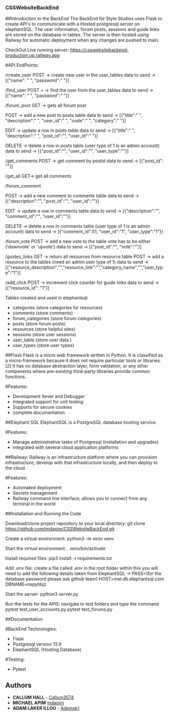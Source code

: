 ### CSSWebsiteBackEnd

##Introduction to the BackEnd
The BackEnd for Style Studios uses Flask to create API's to communicate with a Hosted postgresql server on elephantSQL. The user information, forum posts, sessions and guide links are stored on the database in tables. The server is then hosted using Railway for automatic deployment when any changes are pushed to main.

CheckOut Live running server: https://csswebsitebackend-production.up.railway.app

#API EndPoints:

/create_user
POST -> create new user in the user_tables
data to send -> [{"name": " ", "password":" "}]

/find_user
POST = -> find the user from the user_tables
data to send -> [{"name": " ", "password":" "}]

/forum_post
GET -> gets all forum post

POST -> add a new post to posts table
data to send -> [{"title":" ", "description":" ", "user_id":" ", "code":" ", "category":" "}]

EDIT -> update a row in posts table
data to send -> [{"title":" ", "description":" ", "post_id":"", "user_id":" "}]

DELETE -> delete a row in posts table (user type of 1 is an admin account)
data to send -> [{"post_id":"", "user_id":"", "user_type":""}]

/get_comments
POST -> get comment by postid
data to send -> [{"post_id": ""}]

/get_all
GET-> get all comments

/forum_comment

POST -> add a new comment to comments table
data to send -> [{"description":"", "post_id":"", "user_id":""}]

EDIT -> update a row in comments table
data to send -> [{"description":"", "comment_id":"", "user_id":""}]

DELETE -> delete a row in comments table (user type of 1 is an admin account)
data to send -> [{"comment_id":51, "user_id":"1", "user_type":"1"}]

/forum_vote
POST -> add a new vote to the table vote has to be either ('downvote' or 'upvote')
data to send -> [{"post_id":"", "vote":""}]

/guides_links
GET -> return all resources from resource table
POST -> add a resource to the tables (need an admin user type of 1)
data to send -> [{"resource_description":"","resource_link":"","category_name":"","user_type":"1"}]

/add_click
POST -> increment click counter for guide links
data to send -> [{"resource_id": "1"}]

Tables created and used in elephantsql:

- categories (store categories for resources)
- comments (store comments)
- forum_categories (store forum categories)
- posts (store forum posts)
- resources (store helpful sites)
- sessions (store user sessions)
- user_table (store user data )
- user_types (store user types)

##Flask
Flask is a micro web framework written in Python. It is classified as a micro-framework because it does not require particular tools or libraries.[2] It has no database abstraction layer, form validation, or any other components where pre-existing third-party libraries provide common functions.

#Features:

- Development Sever and Debugger
- Integrated support for unit testing
- Supports for secure cookies
- complete documentation

##Elephant SQL
ElephantSQL is a PostgreSQL database hosting service.

#Features:

- Manage administrative tasks of Postgresql (installation and upgrades)
- integrated with several cloud application platforms

##Railway:
Railway is an infrastructure platform where you can provision infrastructure, develop with that infrastructure locally, and then deploy to the cloud.

#Features:

- Automated deployment
- Secrets management
- Railway command line interface, allows you to connect from any terminal in the world

##Installation and Running the Code

Download/clone project repository to your local directory:
git clone https://github.com/mdapim/CSSWebsiteBackEnd.git

Create a virtual environment:
python3 -m venv venv

Start the virtual environment:
. venv/bin/activate

Install required files:
pip3 install -r requirements.txt

Add .env file:
create a file called .env in the root folder
within this you will need to add the following details taken from ElephantSQL ->
PASS=(for the database password please ask github team)
HOST=mel.db.elephantsql.com
DBNAME=nspyhbjz

Start the server:
python3 server.py

Run the tests for the APIS:
navigate to test folders and type the command
pytest test_user_accounts.py
pytest test_forums.py

##Documentation

#BackEnd Technologies:

- Flask
- Postgresql version 13.9
- ElephantSQL (Hosting Database)

#Testing:

- Pytest

## Authors

- **CALLUM HALL** - [Callum3574](https://github.com/Callum3574)
- **MICHAEL APIM** [mdapim](https://github.com/mdapim)
- **ADAM LAKER ILLOU** - [Ademsk1](https://github.com/Ademsk1)
